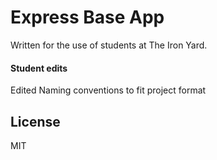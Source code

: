 # Express Base App

Written for the use of students at The Iron Yard.

#### Student edits

Edited Naming conventions to fit project format

## License

MIT
